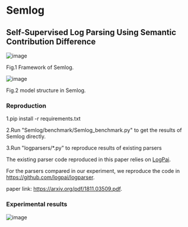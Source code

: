 # Semlog
## Self-Supervised Log Parsing Using Semantic Contribution Difference



![image](https://user-images.githubusercontent.com/84389256/171174096-9937a1f6-e41d-4e84-af17-989db07c9399.png)

Fig.1 Framework of Semlog.

![image](https://user-images.githubusercontent.com/84389256/171174308-c95e6d64-1a3f-42ed-a4a4-e3ad47076311.png)

Fig.2 model structure in Semlog.

### Reproduction


1.pip install -r requirements.txt

2.Run "Semlog/benchmark/Semlog_benchmark.py" to get the results of Semlog directly.

3.Run "logparsers/*.py" to reproduce results of existing parsers

The existing parser code reproduced in this paper relies on [LogPai](https://github.com/logpai).

For the parsers compared in our experiment, we reproduce the code in https://github.com/logpai/logparser.

paper link: https://arxiv.org/pdf/1811.03509.pdf.

### Experimental results
![image](https://user-images.githubusercontent.com/84389256/183889194-605d2726-b68b-450c-bfc6-522127874195.png)


